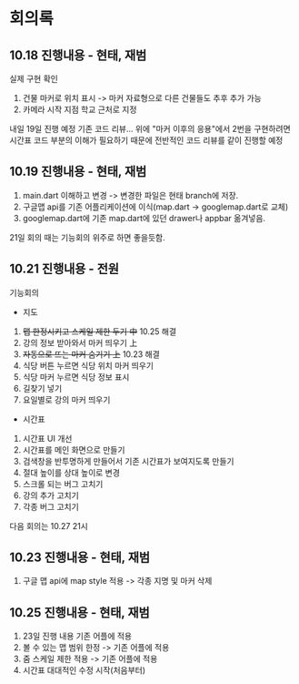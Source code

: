 # 회의록


## 10.18 진행내용 - 현태, 재범

실제 구현 확인
1. 건물 마커로 위치 표시 -> 마커 자료형으로 다른 건물들도 추후 추가 가능
2. 카메라 시작 지점 학교 근처로 지정

내일 19일 진행 예정
기존 코드 리뷰... 위에 "마커 이후의 응용"에서 2번을 구현하려면 시간표 코드 부분의 이해가 필요하기 때문에
전반적인 코드 리뷰를 같이 진행할 예정

## 10.19 진행내용 - 현태, 재범

1. main.dart 이해하고 변경 -> 변경한 파일은 현태 branch에 저장.
2. 구글맵 api를 기존 어플리케이션에 이식(map.dart -> googlemap.dart로 교체)
3. googlemap.dart에 기존 map.dart에 있던 drawer나 appbar 옮겨넣음.

21일 회의 때는 기능회의 위주로 하면 좋을듯함.

## 10.21 진행내용 - 전원

기능회의
- 지도
1. ~~맵 한정시키고 스케일 제한 두기 中~~ 10.25 해결
2. 강의 정보 받아와서 마커 띄우기 上  
3. ~~자동으로 뜨는 마커 숨기기 上~~ 10.23 해결
4. 식당 버튼 누르면 식당 위치 마커 띄우기
5. 식당 마커 누르면 식당 정보 표시
6. 길찾기 넣기
7. 요일별로 강의 마커 띄우기

- 시간표
1. 시간표 UI 개선
2. 시간표를 메인 화면으로 만들기
3. 검색창을 반투명하게 만들어서 기존 시간표가 보여지도록 만들기
4. 절대 높이를 상대 높이로 변경
5. 스크롤 되는 버그 고치기
6. 강의 추가 고치기
7. 각종 버그 고치기

다음 회의는 10.27 21시

## 10.23 진행내용 - 현태, 재범

1. 구글 맵 api에 map style 적용 -> 각종 지명 및 마커 삭제

## 10.25 진행내용 - 현태, 재범

1. 23일 진행 내용 기존 어플에 적용
2. 볼 수 있는 맵 범위 한정 -> 기존 어플에 적용
3. 줌 스케일 제한 적용 -> 기존 어플에 적용
4. 시간표 대대적인 수정 시작(처음부터)
